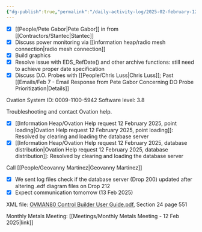 ```yaml
---
{"dg-publish":true,"permalink":"/daily-activity-log/2025-02-february-12/","noteIcon":"","created":"2025-02-12T07:59:52.864-06:00"}
---
```


- [x]  [[People/Pete Gabor\|Pete Gabor]] in from [[Contractors/Stantec\|Stantec]]
- [x] Discuss power monitoring via [[information heap/radio mesh connection\|radio mesh connection]]
- [x] Build graphics
- [x] Resolve issue with EDS_RefDate() and other archive functions: still need to achieve proper date specification
- [x] Discuss D.O. Probes with [[People/Chris Luss\|Chris Luss]]; Past [[Emails/Feb 7 - Email Response from Pete Gabor Concerning DO Probe Prioritization\|Details]]

Ovation System ID: 0009-1100-5942
Software level: 3.8

Troubleshooting and contact Ovation help.
- [x] [[Information Heap/Ovation Help request 12 February 2025, point loading\|Ovation Help request 12 February 2025, point loading]]: Resolved by clearing and loading the database server
- [x] [[Information Heap/Ovation Help request 12 February 2025, database distribution\|Ovation Help request 12 February 2025, database distribution]]: Resolved by clearing and loading the database server

Call [[People/Geovanny Martinez\|Geovanny Martinez]]
- [x] We sent log files check if the database server (Drop 200) updated after altering .edf diagram files on Drop 212 
- [x] Expect communication tomorrow (13 Feb 2025)

XML file: [OVMAN80 Control Builder User Guide.pdf](file:///C:/Users/george.bennett/Downloads/OVMAN80%20Control%20Builder%20User%20Guide.pdf), Section 24 page 551

Monthly Metals Meeting: [[Meetings/Monthly Metals Meeting - 12 Feb 2025\|link]]